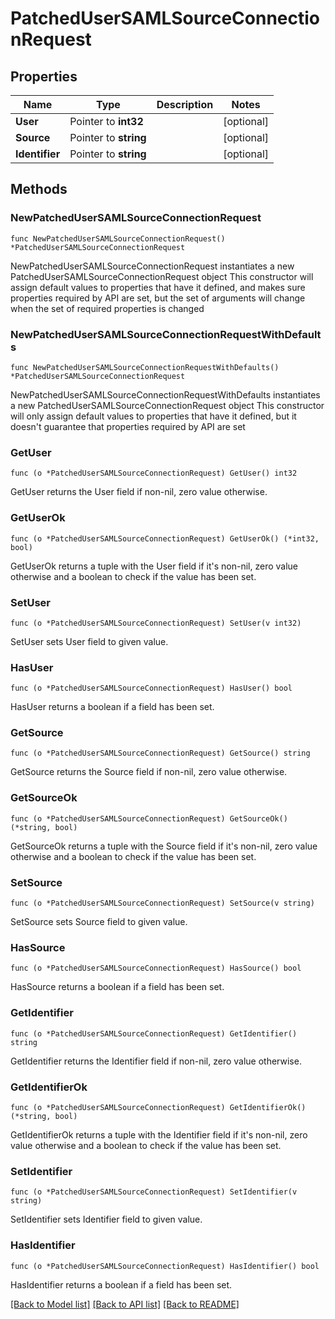 # PatchedUserSAMLSourceConnectionRequest

## Properties

Name | Type | Description | Notes
------------ | ------------- | ------------- | -------------
**User** | Pointer to **int32** |  | [optional] 
**Source** | Pointer to **string** |  | [optional] 
**Identifier** | Pointer to **string** |  | [optional] 

## Methods

### NewPatchedUserSAMLSourceConnectionRequest

`func NewPatchedUserSAMLSourceConnectionRequest() *PatchedUserSAMLSourceConnectionRequest`

NewPatchedUserSAMLSourceConnectionRequest instantiates a new PatchedUserSAMLSourceConnectionRequest object
This constructor will assign default values to properties that have it defined,
and makes sure properties required by API are set, but the set of arguments
will change when the set of required properties is changed

### NewPatchedUserSAMLSourceConnectionRequestWithDefaults

`func NewPatchedUserSAMLSourceConnectionRequestWithDefaults() *PatchedUserSAMLSourceConnectionRequest`

NewPatchedUserSAMLSourceConnectionRequestWithDefaults instantiates a new PatchedUserSAMLSourceConnectionRequest object
This constructor will only assign default values to properties that have it defined,
but it doesn't guarantee that properties required by API are set

### GetUser

`func (o *PatchedUserSAMLSourceConnectionRequest) GetUser() int32`

GetUser returns the User field if non-nil, zero value otherwise.

### GetUserOk

`func (o *PatchedUserSAMLSourceConnectionRequest) GetUserOk() (*int32, bool)`

GetUserOk returns a tuple with the User field if it's non-nil, zero value otherwise
and a boolean to check if the value has been set.

### SetUser

`func (o *PatchedUserSAMLSourceConnectionRequest) SetUser(v int32)`

SetUser sets User field to given value.

### HasUser

`func (o *PatchedUserSAMLSourceConnectionRequest) HasUser() bool`

HasUser returns a boolean if a field has been set.

### GetSource

`func (o *PatchedUserSAMLSourceConnectionRequest) GetSource() string`

GetSource returns the Source field if non-nil, zero value otherwise.

### GetSourceOk

`func (o *PatchedUserSAMLSourceConnectionRequest) GetSourceOk() (*string, bool)`

GetSourceOk returns a tuple with the Source field if it's non-nil, zero value otherwise
and a boolean to check if the value has been set.

### SetSource

`func (o *PatchedUserSAMLSourceConnectionRequest) SetSource(v string)`

SetSource sets Source field to given value.

### HasSource

`func (o *PatchedUserSAMLSourceConnectionRequest) HasSource() bool`

HasSource returns a boolean if a field has been set.

### GetIdentifier

`func (o *PatchedUserSAMLSourceConnectionRequest) GetIdentifier() string`

GetIdentifier returns the Identifier field if non-nil, zero value otherwise.

### GetIdentifierOk

`func (o *PatchedUserSAMLSourceConnectionRequest) GetIdentifierOk() (*string, bool)`

GetIdentifierOk returns a tuple with the Identifier field if it's non-nil, zero value otherwise
and a boolean to check if the value has been set.

### SetIdentifier

`func (o *PatchedUserSAMLSourceConnectionRequest) SetIdentifier(v string)`

SetIdentifier sets Identifier field to given value.

### HasIdentifier

`func (o *PatchedUserSAMLSourceConnectionRequest) HasIdentifier() bool`

HasIdentifier returns a boolean if a field has been set.


[[Back to Model list]](../README.md#documentation-for-models) [[Back to API list]](../README.md#documentation-for-api-endpoints) [[Back to README]](../README.md)


